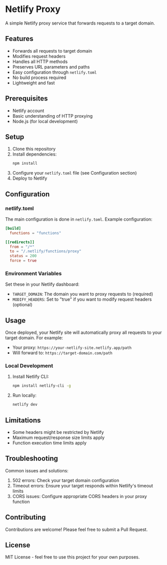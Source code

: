 # Netlify Proxy

A simple Netlify proxy service that forwards requests to a target domain.

## Features

- Forwards all requests to target domain
- Modifies request headers
- Handles all HTTP methods
- Preserves URL parameters and paths
- Easy configuration through `netlify.toml`
- No build process required
- Lightweight and fast

## Prerequisites

- Netlify account
- Basic understanding of HTTP proxying
- Node.js (for local development)

## Setup

1. Clone this repository
2. Install dependencies:
   ```bash
   npm install
   ```
3. Configure your `netlify.toml` file (see Configuration section)
4. Deploy to Netlify

## Configuration

### netlify.toml

The main configuration is done in `netlify.toml`. Example configuration:

```toml
[build]
  functions = "functions"

[[redirects]]
  from = "/*"
  to = "/.netlify/functions/proxy"
  status = 200
  force = true
```

### Environment Variables

Set these in your Netlify dashboard:

- `TARGET_DOMAIN`: The domain you want to proxy requests to (required)
- `MODIFY_HEADERS`: Set to "true" if you want to modify request headers (optional)

## Usage

Once deployed, your Netlify site will automatically proxy all requests to your target domain. For example:

- Your proxy: `https://your-netlify-site.netlify.app/path`
- Will forward to: `https://target-domain.com/path`

### Local Development

1. Install Netlify CLI:
   ```bash
   npm install netlify-cli -g
   ```
2. Run locally:
   ```bash
   netlify dev
   ```

## Limitations

- Some headers might be restricted by Netlify
- Maximum request/response size limits apply
- Function execution time limits apply

## Troubleshooting

Common issues and solutions:

1. 502 errors: Check your target domain configuration
2. Timeout errors: Ensure your target responds within Netlify's timeout limits
3. CORS issues: Configure appropriate CORS headers in your proxy function

## Contributing

Contributions are welcome! Please feel free to submit a Pull Request.

## License

MIT License - feel free to use this project for your own purposes. 
